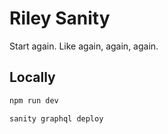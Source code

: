 # Riley Sanity

Start again.
Like again, again, again.

## Locally

```bash
npm run dev
```

```bash
sanity graphql deploy
```
